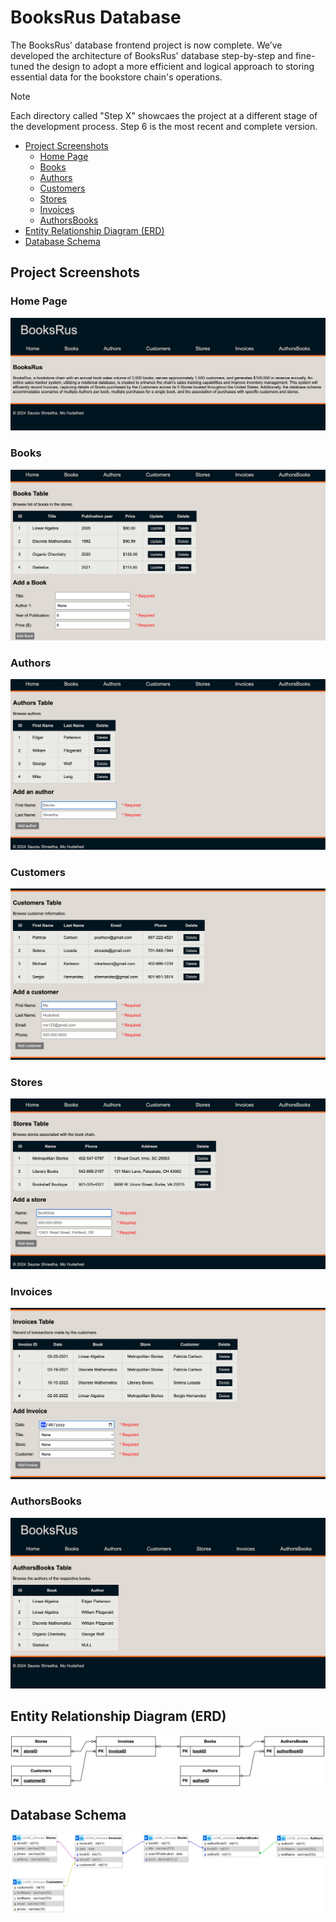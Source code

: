 # BooksRus Database

The BooksRus’ database frontend project is now complete. We’ve developed the architecture of BooksRus' database step-by-step and fine-tuned the design to adopt a more efficient and logical approach to storing essential data for the bookstore chain's operations.

> [!NOTE]
> Each directory called "Step X" showcaes the project at a different stage of the development process. Step 6 is the most recent and complete version.

- [Project Screenshots](#project-screenshots)
  - [Home Page](#home-page)
  - [Books](#books)
  - [Authors](#authors)
  - [Customers](#customers)
  - [Stores](#stores)
  - [Invoices](#invoices)
  - [AuthorsBooks](#authorsbooks)
- [Entity Relationship Diagram (ERD)](#entity-relationship-diagram-erd)
- [Database Schema](#database-schema)

## Project Screenshots

### Home Page
![Home Page](Documents/home.png)


### Books
![Books](Documents/books.png)


### Authors
![Authors](Documents/authors.png)


### Customers
![Customers](Documents/customers.png)


### Stores
![Stores](Documents/stores.png)


### Invoices
![Invoices](Documents/invoices.png)


### AuthorsBooks
![AuthorsBooks](Documents/authorsbooks.png)


## Entity Relationship Diagram (ERD)
![Entity Relationship Diagram (ERD)](Documents/CS340%20-%20ERD%20draft%20v4.0.drawio.png)

## Database Schema
![Database Schema](Documents/DB%20Schema.png)
